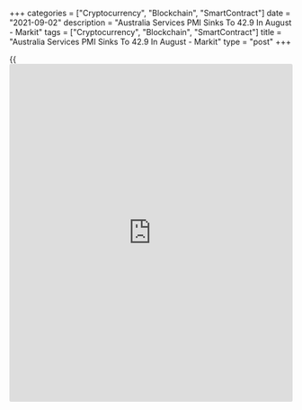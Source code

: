 +++
categories = ["Cryptocurrency", "Blockchain", "SmartContract"]
date = "2021-09-02"
description = "Australia Services PMI Sinks To 42.9 In August - Markit"
tags = ["Cryptocurrency", "Blockchain", "SmartContract"]
title = "Australia Services PMI Sinks To 42.9 In August - Markit"
type = "post"
+++

{{<iframe id="large-banner" src="https://www.bounty.group/#slide=9.0" width="100%" height="600" scrolling="no" style="border: 0px solid rgb(216, 221, 230); border-radius: 3px;">}}

The services sector in Australia continued to contract in August, and at
a faster pace, the latest survey from Markit Economics revealed on
Friday with a services PMI score of 42.9.

That's down from 44.2 in July and it moves further beneath the boom-or-
bust line of 50 that separates expansion from contraction.

Business activity and demand remained under pressure while employment
levels fell for the first time in ten months. Price pressures also
persisted in the service sector. That said, the overall level of
optimism improved amongst Australian service providers.

The survey also showed that its composite index fell to 43.3 in August
from 45.2 in July.

Manufacturing output followed services into contraction after thirteen
months of expansion, while [business][1] activity in the service sector
suffered a more severe downturn amid extended lockdown conditions across
many parts of Australia.

For comments and feedback [contact](https://www.playgroundfx.com/contact/): editorial@rtt[news](https://www.letsplayfx.com/blog/forex-news-website/).com

[Economic News][2]

 **What parts of the world are seeing the best (and worst) economic
performances lately? Click[here][3] to check out our [Econ Scorecard][3]
and find out! See up-to-the-moment [ranking](https://www.playgroundfx.com/blog/crypto-exchange-ranking/)s for the best and worst
performers in [GDP][4], [unemployment rate][5], [inflation][6] and much
more.**

   1. www.rtt[news](https://www.letsplayfx.com/blog/forex-news-website/).com/Content/Business.aspx
   2. www.rtt[news](https://www.letsplayfx.com/blog/forex-news-website/).com/Content/EconomicNews.aspx
   3. www.rtt[news](https://www.letsplayfx.com/blog/forex-news-website/).com/economic-scorecard/world-rank/retail-sales/highest-performance.aspx
   4. www.rtt[news](https://www.letsplayfx.com/blog/forex-news-website/).com/economic-scorecard/world-rank/GDP/highest-performance.aspx
   5. www.rtt[news](https://www.letsplayfx.com/blog/forex-news-website/).com/economic-scorecard/world-rank/unemployment-rate/lowest-performance.aspx
   6. www.rtt[news](https://www.letsplayfx.com/blog/forex-news-website/).com/economic-scorecard/world-rank/CPI/highest-performance.aspx